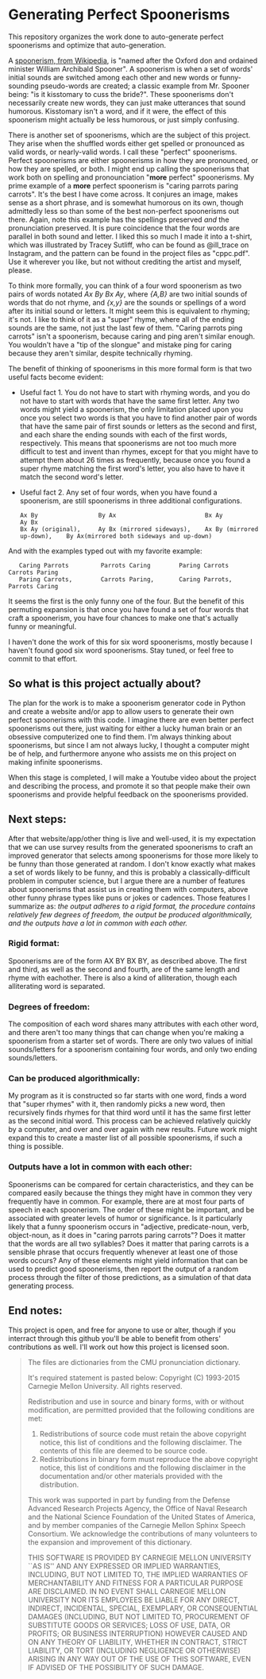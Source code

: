 # Generating Perfect Spoonerisms
This repository organizes the work done to auto-generate perfect spoonerisms and optimize that auto-generation. 

A [spoonerism, from Wikipedia](https://en.wikipedia.org/wiki/Spoonerism), is "named after the Oxford don and ordained minister William Archibald Spooner". A spoonerism is when a set of words' initial sounds are switched among each other and new words or funny-sounding pseudo-words are created; a classic example from Mr. Spooner being: "is it kisstomary to cuss the bride?". These spoonerisms don't necessarily create new words, they can just make utterances that sound humorous. Kisstomary isn't a word, and if it were, the effect of this spoonerism might actually be less humorous, or just simply confusing. 

There is another set of spoonerisms, which are the subject of this project. They arise when the shuffled words either get spelled or pronounced as valid words, or nearly-valid words. I call these "perfect" spoonerisms. Perfect spoonerisms are either spoonerisms in how they are pronounced, or how they are spelled, or both. I might end up calling the spoonerisms that work both on spelling and pronounciation "**more** perfect" spoonerisms. My prime example of a **more** perfect spoonerism is "caring parrots paring carrots". It's the best I have come across. It conjures an image, makes sense as a short phrase, and is somewhat humorous on its own, though admittedly less so than some of the best non-perfect spoonerisms out there. Again, note this example has the spellings preserved *and* the pronunciation preserved. It is pure coincidence that the four words are parallel in both sound and letter. I liked this so much I made it into a t-shirt, which was illustrated by Tracey Sutliff, who can be found as @ill_trace on Instagram, and the pattern can be found in the project files as "cppc.pdf". Use it wherever you like, but not without crediting the artist and myself, please. 

To think more formally, you can think of a four word spoonerism as two pairs of words notated *Ax By Bx Ay*, where *{A,B}* are two initial sounds of words that do not rhyme, and *{x,y}* are the sounds or spellings of a word after its initial sound or letters. It might seem this is equivalent to rhyming; it's not. I like to think of it as a "super" rhyme, where all of the ending sounds are the same, not just the last few of them. "Caring parrots ping carrots" isn't a spoonerism, because caring and ping aren't similar enough. You wouldn't have a "tip of the slongue" and mistake ping for caring because they aren't similar, despite technically rhyming.

The benefit of thinking of spoonerisms in this more formal form is that two useful facts become evident:

 - Useful fact 1. You do not have to start with rhyming words, and you do not have to start with words that have the same first       letter. Any two words might yield a spoonerism, the only limitation placed upon you once you select two words is that you have to find another pair of words that have the same pair of first sounds or letters as the second and first, and each share the ending sounds with each of the first words, respectively. This means that spoonerisms are not too much more difficult to test and invent than rhymes, except for that you might have to attempt them about 26 times as frequently, because once you found a super rhyme matching the first word's letter, you also have to have it match the second word's letter. 
     
- Useful fact 2. Any set of four words, when you have found a spoonerism, are still spoonerisms in three additional configurations. 
     
      Ax By                 By Ax                         Bx Ay                        Ay Bx
      Bx Ay (original),     Ay Bx (mirrored sideways),    Ax By (mirrored up-down),    By Ax(mirrored both sideways and up-down)

And with the examples typed out with my favorite example:

       Caring Parrots         Parrots Caring        Paring Carrots           Carrots Paring       
       Paring Carrots,        Carrots Paring,       Caring Parrots,          Parrots Caring
       
It seems the first is the only funny one of the four. But the benefit of this permuting expansion is that once you have found a set of four words that craft a spoonerism, you have four chances to make one that's actually funny or meaningful. 

I haven't done the work of this for six word spoonerisms, mostly because I haven't found good six word spoonerisms. Stay tuned, or feel free to commit to that effort.     

## So what is this project actually about?

The plan for the work is to make a spoonerism generator code in Python and create a website and/or app to allow users to generate their own perfect spoonerisms with this code. I imagine there are even better perfect spoonerisms out there, just waiting for either a lucky human brain or an obsessive computerized one to find them. I'm always thinking about spoonerisms, but since I am not always lucky, I thought a computer might be of help, and furthermore anyone who assists me on this project on making infinite spoonerisms. 

When this stage is completed, I will make a Youtube video about the project and describing the process, and promote it so that people make their own spoonerisms and provide helpful feedback on the spoonerisms provided.

## Next steps:

After that website/app/other thing is live and well-used, it is my expectation that we can use survey results from the generated spoonerisms to craft an improved generator that selects among spoonerisms for those more likely to be funny than those generated at random. I don't know exactly what makes a set of words likely to be funny, and this is probably a classically-difficult problem in computer science, but I argue there are a number of features about spoonerisms that assist us in creating them with computers, above other funny phrase types like puns or jokes or cadences. Those features I summarize as: *the output adheres to a rigid format, the procedure contains relatively few degrees of freedom, the output be produced algorithmically, and the outputs have a lot in common with each other.*

### Rigid format: 
Spoonerisms are of the form AX BY BX BY, as described above. The first and third, as well as the second and fourth, are of the same length and rhyme with eachother. There is also a kind of alliteration, though each alliterating word is separated.

### Degrees of freedom: 
The composition of each word shares many attributes with each other word, and there aren't too many things that can change when you're making a spoonerism from a starter set of words. There are only two values of initial sounds/letters for a spoonerism containing four words, and only two ending sounds/letters. 

### Can be produced algorithmically: 
My program as it is constructed so far starts with one word, finds a word that "super rhymes" with it, then randomly picks a new word, then recursively finds rhymes for that third word until it has the same first letter as the second initial word. This process can be achieved relatively quickly by a computer, and over and over again with new results. Future work might expand this to create a master list of all possible spoonerisms, if such a thing is possible. 

### Outputs have a lot in common with each other: 
Spoonerisms can be compared for certain characteristics, and they can be compared easily because the things they might have in common they very frequently have in common. For example, there are at most four parts of speech in each spoonerism. The order of these might be important, and be associated with greater levels of humor or significance. Is it particularly likely that a funny spoonerism occurs in "adjective, predicate-noun, verb, object-noun, as it does in "caring parrots paring carrots"? Does it matter that the words are all two syllables? Does it matter that paring carrots is a sensible phrase that occurs frequently whenever at least one of those words occurs? Any of these elements might yield information that can be used to predict good spoonerisms, then report the output of a random process through the filter of those predictions, as a simulation of that data generating process. 

## End notes:

This project is open, and free for anyone to use or alter, though if you interract through this github you'll be able to benefit from others' contributions as well. I'll work out how this project is licensed soon. 


>The files are dictionaries from the CMU pronunciation dictionary.
>
>It's required statement is pasted below:
>Copyright (C) 1993-2015 Carnegie Mellon University. All rights reserved.
>
>Redistribution and use in source and binary forms, with or without modification, are permitted provided that the following conditions are met:
>1. Redistributions of source code must retain the above copyright
>   notice, this list of conditions and the following disclaimer.
>   The contents of this file are deemed to be source code.
>2. Redistributions in binary form must reproduce the above copyright
>   notice, this list of conditions and the following disclaimer in
>   the documentation and/or other materials provided with the
>   distribution.
>
>This work was supported in part by funding from the Defense Advanced
>Research Projects Agency, the Office of Naval Research and the National
>Science Foundation of the United States of America, and by member
>companies of the Carnegie Mellon Sphinx Speech Consortium. We acknowledge
>the contributions of many volunteers to the expansion and improvement of
>this dictionary.
>
>THIS SOFTWARE IS PROVIDED BY CARNEGIE MELLON UNIVERSITY ``AS IS'' AND
>ANY EXPRESSED OR IMPLIED WARRANTIES, INCLUDING, BUT NOT LIMITED TO,
>THE IMPLIED WARRANTIES OF MERCHANTABILITY AND FITNESS FOR A PARTICULAR
>PURPOSE ARE DISCLAIMED.  IN NO EVENT SHALL CARNEGIE MELLON UNIVERSITY
>NOR ITS EMPLOYEES BE LIABLE FOR ANY DIRECT, INDIRECT, INCIDENTAL,
>SPECIAL, EXEMPLARY, OR CONSEQUENTIAL DAMAGES (INCLUDING, BUT NOT
>LIMITED TO, PROCUREMENT OF SUBSTITUTE GOODS OR SERVICES; LOSS OF USE,
>DATA, OR PROFITS; OR BUSINESS INTERRUPTION) HOWEVER CAUSED AND ON ANY
>THEORY OF LIABILITY, WHETHER IN CONTRACT, STRICT LIABILITY, OR TORT
>(INCLUDING NEGLIGENCE OR OTHERWISE) ARISING IN ANY WAY OUT OF THE USE
>OF THIS SOFTWARE, EVEN IF ADVISED OF THE POSSIBILITY OF SUCH DAMAGE.
